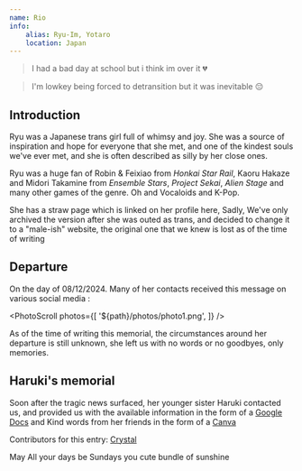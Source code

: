 ```yaml
---
name: Rio
info:
    alias: Ryu-Im, Yotaro
    location: Japan
---
```


> I had a bad day at school but i think im over it 💔

> I'm lowkey being forced to detransition but it was inevitable 😔

## Introduction

Ryu was a Japanese trans girl full of whimsy and joy. She was a source of inspiration and hope for everyone that she met, and one of the kindest souls we've ever met, and she is often described as silly by her close ones. 

Ryu was a huge fan of Robin & Feixiao from *Honkai Star Rail*, Kaoru Hakaze and Midori Takamine from *Ensemble Stars*, *Project Sekai*, *Alien Stage* and many other games of the genre. Oh and Vocaloids and K-Pop.

She has a straw page which is linked on her profile here, Sadly, We've only archived the version after she was outed as trans, and decided to change it to a "male-ish" website, the original one that we knew is lost as of the time of writing

## Departure

On the day of 08/12/2024. Many of her contacts received this message on various social media :

<PhotoScroll photos={[
    '${path}/photos/photo1.png',
]} />

As of the time of writing this memorial, the circumstances around her departure is still unknown, she left us with no words or no goodbyes, only memories.

## Haruki's memorial

Soon after the tragic news surfaced, her younger sister Haruki contacted us, and provided us with the available information in the form of a [Google Docs](https://docs.google.com/document/d/1-FaVzCOrZ2NkrRGDkIOyoLZpIGClUZcwdzaZV4NoRwA/edit?tab=t.0) and Kind words from her friends in the form of a [Canva](https://www.canva.com/design/DAGY-0aiXjE/cZIzTKKN87Q_7zp1mPdBCg/edit)

Contributors for this entry: [Crystal](https://github.com/Paranoid-Pufferfish)

May All your days be Sundays you cute bundle of sunshine 
